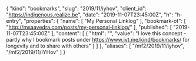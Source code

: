 {
  "kind": "bookmarks",
  "slug": "2019/11/iyhov",
  "client_id": "https://indigenous.realize.be",
  "date": "2019-11-07T23:45:00Z",
  "h": "h-entry",
  "properties": {
    "name": [
      "My Personal Linklog"
    ],
    "bookmark-of": [
      "http://msaavedra.com/posts/my-personal-linklog/"
    ],
    "published": [
      "2019-11-07T23:45:00Z"
    ],
    "content": [
      {
        "html": "",
        "value": "I love this concept - partly why I bookmark posts under https://www.jvt.me/kind/bookmarks/ for longevity and to share with others"
      }
    ]
  },
  "aliases": [
    "/mf2/2019/11/iyhov",
    "/mf2/2019/11/IYHov"
  ]
}
